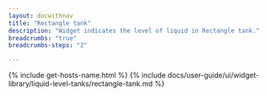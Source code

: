 ```yaml
---
layout: docwithnav
title: "Rectangle tank"
description: "Widget indicates the level of liquid in Rectangle tank."
breadcrumbs: "true"
breadcrumbs-steps: "2"

---
```

{% include get-hosts-name.html %}
{% include docs/user-guide/ui/widget-library/liquid-level-tanks/rectangle-tank.md %}
